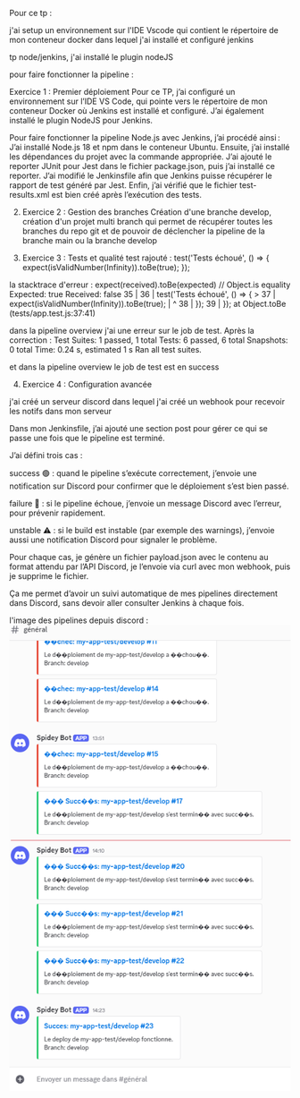 Pour ce tp : 

j'ai setup un environnement sur l'IDE Vscode qui contient le répertoire de mon conteneur docker dans lequel j'ai installé et configuré jenkins

tp node/jenkins, j'ai installé le plugin nodeJS

pour faire fonctionner la pipeline : 

Exercice 1 : Premier déploiement
Pour ce TP, j’ai configuré un environnement sur l’IDE VS Code, qui pointe vers le répertoire de mon conteneur Docker où Jenkins est installé et configuré. J’ai également installé le plugin NodeJS pour Jenkins.

Pour faire fonctionner la pipeline Node.js avec Jenkins, j’ai procédé ainsi :
J’ai installé Node.js 18 et npm dans le conteneur Ubuntu. Ensuite, j’ai installé les dépendances du projet avec la commande appropriée. J’ai ajouté le reporter JUnit pour Jest dans le fichier package.json, puis j’ai installé ce reporter. J’ai modifié le Jenkinsfile afin que Jenkins puisse récupérer le rapport de test généré par Jest. Enfin, j’ai vérifié que le fichier test-results.xml est bien créé après l’exécution des tests.

2. Exercice 2 : Gestion des branches
Création d'une branche develop, création d'un projet multi branch qui permet de récupérer toutes les branches du repo git et de pouvoir de déclencher la pipeline de la branche main ou la branche develop 


3. Exercice 3 : Tests et qualité
test rajouté : 
test('Tests échoué', () => {
        expect(isValidNumber(Infinity)).toBe(true);
});

la stacktrace d'erreur : 
expect(received).toBe(expected) // Object.is equality
    Expected: true
    Received: false
      35 |
      36 |     test('Tests échoué', () =&gt; {
    &gt; 37 |         expect(isValidNumber(Infinity)).toBe(true);
         |                                         ^
      38 |     });
      39 | });
      at Object.toBe (tests/app.test.js:37:41)

dans la pipeline overview j'ai une erreur sur le job de test.
Après la correction : 
Test Suites: 1 passed, 1 total
Tests:       6 passed, 6 total
Snapshots:   0 total
Time:        0.24 s, estimated 1 s
Ran all test suites.

et dans la pipeline overview le job de test est en success

4. Exercice 4 : Configuration avancée

j'ai créé un serveur discord dans lequel j'ai créé un webhook pour recevoir les notifs dans mon serveur

Dans mon Jenkinsfile, j’ai ajouté une section post pour gérer ce qui se passe une fois que le pipeline est terminé.

J’ai défini trois cas :

success 🟢 : quand le pipeline s’exécute correctement, j’envoie une notification sur Discord pour confirmer que le déploiement s’est bien passé.

failure 🔴 : si le pipeline échoue, j’envoie un message Discord avec l’erreur, pour prévenir rapidement.

unstable ⚠️ : si le build est instable (par exemple des warnings), j’envoie aussi une notification Discord pour signaler le problème.

Pour chaque cas, je génère un fichier payload.json avec le contenu au format attendu par l’API Discord, je l’envoie via curl avec mon webhook, puis je supprime le fichier.

Ça me permet d’avoir un suivi automatique de mes pipelines directement dans Discord, sans devoir aller consulter Jenkins à chaque fois.

l'image des pipelines depuis discord : 
![Discord](images/discord.png)
